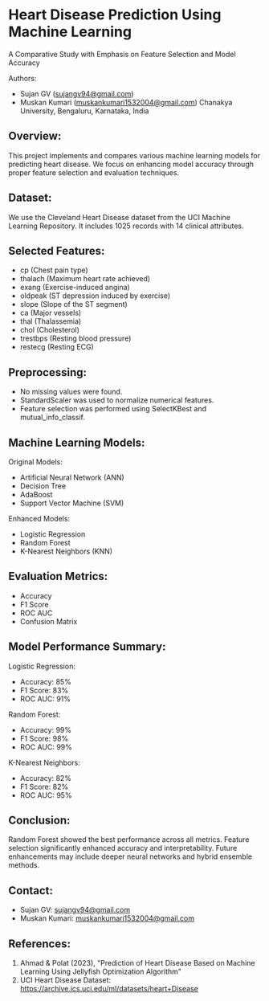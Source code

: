 Heart Disease Prediction Using Machine Learning
==============================================

A Comparative Study with Emphasis on Feature Selection and Model Accuracy

Authors:
- Sujan GV (sujangv94@gmail.com)
- Muskan Kumari (muskankumari1532004@gmail.com)
Chanakya University, Bengaluru, Karnataka, India

Overview:
---------
This project implements and compares various machine learning models for predicting heart disease.
We focus on enhancing model accuracy through proper feature selection and evaluation techniques.

Dataset:
--------
We use the Cleveland Heart Disease dataset from the UCI Machine Learning Repository.
It includes 1025 records with 14 clinical attributes.

Selected Features:
------------------
- cp (Chest pain type)
- thalach (Maximum heart rate achieved)
- exang (Exercise-induced angina)
- oldpeak (ST depression induced by exercise)
- slope (Slope of the ST segment)
- ca (Major vessels)
- thal (Thalassemia)
- chol (Cholesterol)
- trestbps (Resting blood pressure)
- restecg (Resting ECG)

Preprocessing:
--------------
- No missing values were found.
- StandardScaler was used to normalize numerical features.
- Feature selection was performed using SelectKBest and mutual_info_classif.

Machine Learning Models:
------------------------
Original Models:
- Artificial Neural Network (ANN)
- Decision Tree
- AdaBoost
- Support Vector Machine (SVM)

Enhanced Models:
- Logistic Regression
- Random Forest
- K-Nearest Neighbors (KNN)

Evaluation Metrics:
-------------------
- Accuracy
- F1 Score
- ROC AUC
- Confusion Matrix

Model Performance Summary:
--------------------------
Logistic Regression:
- Accuracy: 85%
- F1 Score: 83%
- ROC AUC: 91%

Random Forest:
- Accuracy: 99%
- F1 Score: 98%
- ROC AUC: 99%

K-Nearest Neighbors:
- Accuracy: 82%
- F1 Score: 82%
- ROC AUC: 95%

Conclusion:
-----------
Random Forest showed the best performance across all metrics. 
Feature selection significantly enhanced accuracy and interpretability.
Future enhancements may include deeper neural networks and hybrid ensemble methods.

Contact:
--------
- Sujan GV: sujangv94@gmail.com
- Muskan Kumari: muskankumari1532004@gmail.com

References:
-----------
1. Ahmad & Polat (2023), "Prediction of Heart Disease Based on Machine Learning Using Jellyfish Optimization Algorithm"
2. UCI Heart Disease Dataset: https://archive.ics.uci.edu/ml/datasets/heart+Disease
